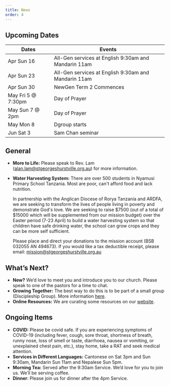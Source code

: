 ```yaml
---
title: News
order: 4
---
```


## Upcoming Dates

| Dates | Events |
| ----------- | ----------- | 
| Apr Sun 16  | All-Gen services at English 9:30am and Mandarin 11am | 
| Apr Sun 23  | All-Gen services at English 9:30am and Mandarin 11am | 
| Apr Sun 30  | NewGen Term 2 Commences | 
| May Fri 5 @ 7:30pm | Day of Prayer |
| May Sun 7 @ 2pm | Day of Prayer |
| May Mon 8 | Dgroup starts |
| Jun Sat 3 | Sam Chan seminar |



## General
- **More to Life:** Please speak to Rev. Lam (alan.lam@stgeorgeshurstville.org.au) for more information. 
- **Water Harvesting System:** There are over 500 students in Nyamusi Primary School Tanzania. Most are poor, can't afford food and lack nutrition. 

  In partnership with the Anglican Diocese of Rorya Tanzania and ARDFA, we are seeking to transform the lives of people living in poverty and demonstrate God's love. We are seeking to raise $7500 (out of a total of $15000 which will be supplemented from our mission budget) over the Easter period (7-23 April) to build a water harvesting system so that children have safe drinking water, the school can grow crops and they can be more self sufficient. 

  Please place and direct your donations to the mission account (BSB 032055 AN 494673). If you would like a tax deductible receipt, please email: mission@stgeorgeshurstville.org.au


## What’s Next?
- **New?** We’d love to meet you and introduce you to our church. Please speak to one of the pastors for a time to chat. 
- **Growing Together:** The best way to do this is to be part of a small group (Discipleship Group). More information [here]( https://stgeorgeshurstville.org.au/discipleship-groups). 
- **Online Resources:** We are curating some resources on our [website](https://stgeorgeshurstville.org.au/lets-talk-about-christianity).


## Ongoing Items
- **COVID:** Please be covid safe. If you are experiencing symptoms of COVID-19 (including fever, cough, sore throat, shortness of breath, runny nose, loss of smell or taste, diarrhoea, nausea or vomiting, or unexplained chest pain, etc.), stay home, take a RAT and seek medical attention.
- **Services in Different Languages:** Cantonese on Sat 3pm and Sun 9:30am, Mandarin Sun 11am and Nepalese Sun 5pm. 
- **Morning Tea:** Served after the 9:30am Service. We’d love for you to join us. We’ll be serving coffee. 
- **Dinner**: Please join us for dinner after the 4pm Service.
